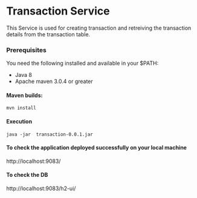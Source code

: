 # Transaction Service
  This Service is used for creating transaction and retreiving the transaction details from the transaction table.
### Prerequisites
You need the following installed and available in your $PATH:

* Java 8
* Apache maven 3.0.4 or greater

####  Maven builds:
```
mvn install
```

#### Execution
```
java -jar  transaction-0.0.1.jar
```

#### To check the application deployed successfully on your local machine 
http://localhost:9083/

#### To check the DB
http://localhost:9083/h2-ui/
